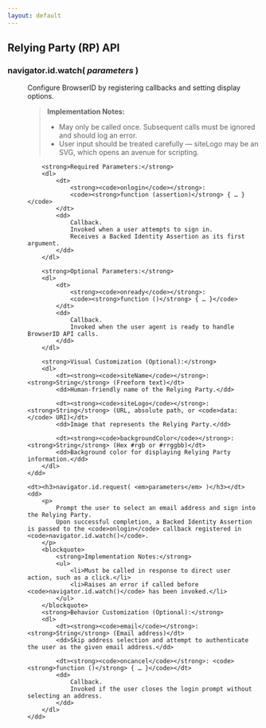 ```yaml
---
layout: default
---
```



## Relying Party (RP) API

<dl>
    <dt><h3>navigator.id.watch( <em>parameters</em> )</h3></dt>
    <dd>
        <p>
            Configure BrowserID by registering callbacks and setting display options.
        </p>
        <blockquote>
            <strong>Implementation Notes:</strong>
            <ul>
                <li>May only be called once. Subsequent calls must be ignored and should log an error.</li>
                <li>User input should be treated carefully &mdash; siteLogo may be an SVG, which opens an avenue for scripting.</li>
            </ul>
        </blockquote>

        <strong>Required Parameters:</strong>
        <dl>
            <dt>
                <strong><code>onlogin</code></strong>:
                <code><strong>function (assertion)</strong> { … }</code>
            </dt>
            <dd>
                Callback.
                Invoked when a user attempts to sign in.
                Receives a Backed Identity Assertion as its first argument.
            </dd>
        </dl>

        <strong>Optional Parameters:</strong>
        <dl>
            <dt>
                <strong><code>onready</code></strong>:
                <code><strong>function ()</strong> { … }</code>
            </dt>
            <dd>
                Callback.
                Invoked when the user agent is ready to handle BrowserID API calls.
            </dd>
        </dl>

        <strong>Visual Customization (Optional):</strong>
        <dl>
            <dt><strong><code>siteName</code></strong>: <strong>String</strong> (Freeform text)</dt>
            <dd>Human-friendly name of the Relying Party.</dd>

            <dt><strong><code>siteLogo</code></strong>: <strong>String</strong> (URL, absolute path, or <code>data:</code> URI)</dt>
            <dd>Image that represents the Relying Party.</dd>

            <dt><strong><code>backgroundColor</code></strong>: <strong>String</strong> (Hex #rgb or #rrggbb)</dt>
            <dd>Background color for displaying Relying Party information.</dd>
        </dl>
    </dd>

    <dt><h3>navigator.id.request( <em>parameters</em> )</h3></dt>
    <dd>
        <p>
            Prompt the user to select an email address and sign into the Relying Party.
            Upon successful completion, a Backed Identity Assertion is passed to the <code>onlogin</code> callback registered in <code>navigator.id.watch()</code>.
        </p>
        <blockquote>
            <strong>Implementation Notes:</strong>
            <ul>
                <li>Must be called in response to direct user action, such as a click.</li>
                <li>Raises an error if called before <code>navigator.id.watch()</code> has been invoked.</li>
            </ul>
        </blockquote>
        <strong>Behavior Customization (Optional):</strong>
        <dl>
            <dt><strong><code>email</code></strong>: <strong>String</strong> (Email address)</dt>
            <dd>Skip address selection and attempt to authenticate the user as the given email address.</dd>

            <dt><strong><code>oncancel</code></strong>: <code><strong>function ()</strong> { … }</code></dt>
            <dd>
                Callback.
                Invoked if the user closes the login prompt without selecting an address.
            </dd>
        </dl>
    </dd>
</dl>
